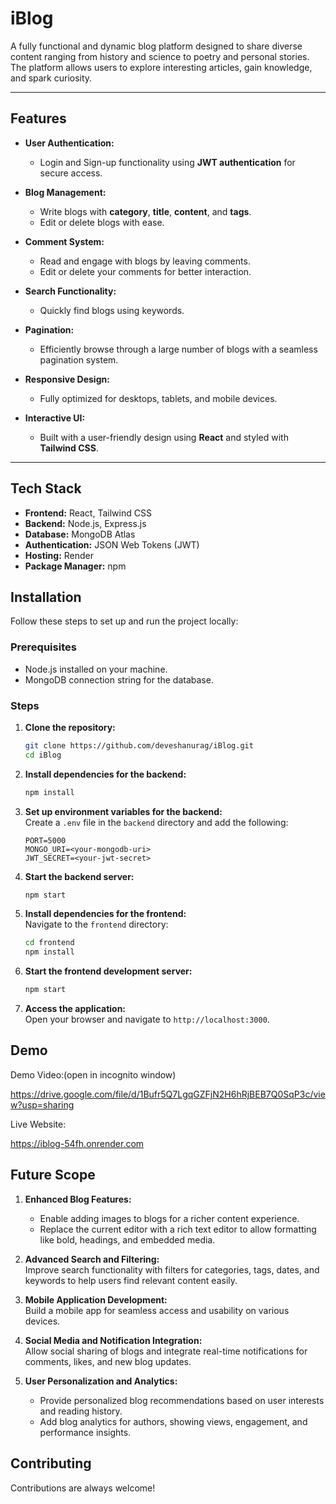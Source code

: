 
# iBlog

A fully functional and dynamic blog platform designed to share diverse content ranging from history and science to poetry and personal stories. The platform allows users to explore interesting articles, gain knowledge, and spark curiosity.



---

## Features

- **User Authentication:**
  - Login and Sign-up functionality using **JWT authentication** for secure access.

- **Blog Management:**
  - Write blogs with **category**, **title**, **content**, and **tags**.
  - Edit or delete blogs with ease.

- **Comment System:**
  - Read and engage with blogs by leaving comments.
  - Edit or delete your comments for better interaction.

- **Search Functionality:**
  - Quickly find blogs using keywords.

- **Pagination:**
  - Efficiently browse through a large number of blogs with a seamless pagination system.

- **Responsive Design:**
  - Fully optimized for desktops, tablets, and mobile devices.

- **Interactive UI:**
  - Built with a user-friendly design using **React** and styled with **Tailwind CSS**.

---
## Tech Stack

- **Frontend:** React, Tailwind CSS  
- **Backend:** Node.js, Express.js  
- **Database:** MongoDB Atlas  
- **Authentication:** JSON Web Tokens (JWT)  
- **Hosting:** Render  
- **Package Manager:** npm  
## Installation

Follow these steps to set up and run the project locally:

### Prerequisites
- Node.js installed on your machine.
- MongoDB connection string for the database.

### Steps
1. **Clone the repository:**  
   ```bash
   git clone https://github.com/deveshanurag/iBlog.git
   cd iBlog
   ```

2. **Install dependencies for the backend:**  
   ```bash
   npm install
   ```

3. **Set up environment variables for the backend:**  
   Create a `.env` file in the `backend` directory and add the following:  
   ```env
   PORT=5000
   MONGO_URI=<your-mongodb-uri>
   JWT_SECRET=<your-jwt-secret>
   ```

4. **Start the backend server:**  
   ```bash
   npm start
   ```

5. **Install dependencies for the frontend:**  
   Navigate to the `frontend` directory:  
   ```bash
   cd frontend
   npm install
   ```

6. **Start the frontend development server:**  
   ```bash
   npm start
   ```

7. **Access the application:**  
   Open your browser and navigate to `http://localhost:3000`.

## Demo

Demo Video:(open in incognito window)

https://drive.google.com/file/d/1Bufr5Q7LgqGZFjN2H6hRjBEB7Q0SqP3c/view?usp=sharing


Live Website:


https://iblog-54fh.onrender.com


## Future Scope

1. **Enhanced Blog Features:**  
   - Enable adding images to blogs for a richer content experience.  
   - Replace the current editor with a rich text editor to allow formatting like bold, headings, and embedded media.

2. **Advanced Search and Filtering:**  
   Improve search functionality with filters for categories, tags, dates, and keywords to help users find relevant content easily.

3. **Mobile Application Development:**  
   Build a mobile app for seamless access and usability on various devices.

4. **Social Media and Notification Integration:**  
   Allow social sharing of blogs and integrate real-time notifications for comments, likes, and new blog updates.

5. **User Personalization and Analytics:**  
   - Provide personalized blog recommendations based on user interests and reading history.  
   - Add blog analytics for authors, showing views, engagement, and performance insights.  
## Contributing

Contributions are always welcome!

